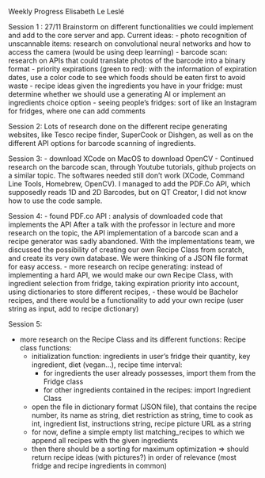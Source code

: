 Weekly Progress Elisabeth Le Leslé
  
Session 1 : 27/11
   Brainstorm on different functionalities we could implement and add to the core server and app.
   Current ideas: 
    - photo recognition of unscannable items: research on convolutional neural networks and how to access the camera
      (would be using deep learning)
    - barcode scan: research on APIs that could translate photos of the barcode into a binary format
    - priority expirations (green to red): with the information of expiration dates, use a color code to see which foods should be eaten first to avoid waste
    - recipe ideas given the ingredients you have in your fridge: must determine whether we should use a generating AI or implement an ingredients choice option 
    - seeing people’s fridges: sort of like an Instagram for fridges, where one can add comments

Session 2: 
Lots of research done on the different recipe generating websites, like Tesco recipe finder, SuperCook or Dishgen, as well as on the different API options for barcode scanning of ingredients.

Session 3:
    - download XCode on MacOS to download OpenCV 
    - Continued research on the barcode scan, through Youtube tutorials, github projects on a similar topic. The softwares needed still don’t work (XCode, Command Line Tools, Homebrew, OpenCV). I managed to add the PDF.Co API, which supposedly reads 1D and 2D Barcodes, but on QT Creator, I did not know how to use the code sample. 

Session 4:
    - found PDF.co API : analysis of downloaded code that implements the API
    After a talk with the professor in lecture and more research on the topic, the API implementation of a barcode scan and a recipe generator was sadly abandoned. With the implementations team, we discussed the possibility of creating our own Recipe Class from scratch, and create its very own database. We were thinking of a JSON file format for easy access.
    - more research on recipe generating: instead of implementing a hard API, we would make our own Recipe Class, with ingredient selection from fridge, taking expiration priority into account, using dictionaries to store different recipes, 
    - these would be Bachelor recipes, and there would be a functionality to add your own recipe (user string as input, add to recipe dictionary)
    

Session 5:
- more research on the Recipe Class and its different functions:
  Recipe class functions:
  - initialization function: ingredients in user’s fridge their quantity, key ingredient, diet (vegan…), recipe time interval:
    - for ingredients the user already possesses, import them from the Fridge class
    - for other ingredients contained in the recipes: import Ingredient Class
  - open the file in dictionary format (JSON file), that contains the recipe number, its name as string, diet restriction as string, time to cook as int, ingredient list, instructions string, recipe picture URL as a string 
  - for now, define a simple empty list matching_recipes to which we append all recipes with the given ingredients
  - then there should be a sorting for maximum optimization
  => should return recipe ideas (with pictures?) in order of relevance (most fridge and recipe ingredients in common)



